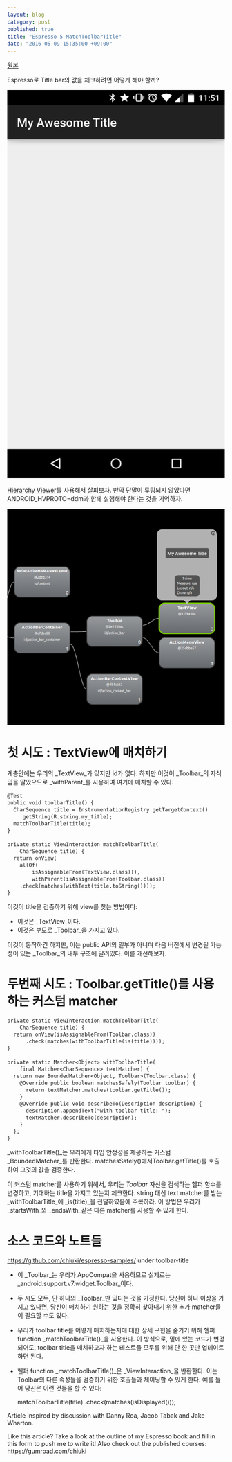 ```yaml
---
layout: blog
category: post
published: true
title: "Espresso-5-MatchToolbarTitle"
date: "2016-05-09 15:35:00 +09:00"
---
```

[원본](http://blog.sqisland.com/2015/05/espresso-match-toolbar-title.html)

Espresso로 Title bar의 값을 체크하려면 어떻게 해야 할까?

![](https://raw.githubusercontent.com/eyeahs/eyeahs.github.io/master/_images/espresso5/my_awesome_title.png)

[Hierarchy Viewer](http://developer.android.com/intl/ko/tools/help/hierarchy-viewer.html)를 사용해서 살펴보자. 만약 단말이 루팅되지 않았다면 ANDROID_HVPROTO=ddm과 함께 실행해야 한다는 것을 기억하자.

![](https://raw.githubusercontent.com/eyeahs/eyeahs.github.io/master/_images/espresso5/hierarchy_viewer.png)

# 첫 시도 : TextView에 매치하기

계층안에는 우리의 _TextView_가 있지만 id가 없다. 하지만 이것이 _Toolbar_의 자식임을 알았으므로 _withParent_를 사용하여 여기에 매치할 수 있다.

    @Test
    public void toolbarTitle() {
      CharSequence title = InstrumentationRegistry.getTargetContext()
        .getString(R.string.my_title);
      matchToolbarTitle(title);
    }

    private static ViewInteraction matchToolbarTitle(
        CharSequence title) {
      return onView(
        allOf(
            isAssignableFrom(TextView.class))),
            withParent(isAssignableFrom(Toolbar.class))
        .check(matches(withText(title.toString())));
    }

이것이 title을 검증하기 위해 view를 찾는 방법이다:
* 이것은 _TextView_이다.
* 이것은 부모로 _Toolbar_을 가지고 있다.

이것이 동작하긴 하지만, 이는 public API의 일부가 아니며 다음 버전에서 변경될 가능성이 있는 _Toolbar_의 내부 구조에 달려있다. 이를 개선해보자.

# 두번째 시도 : Toolbar.getTitle()를 사용하는 커스텀 matcher

    private static ViewInteraction matchToolbarTitle(
        CharSequence title) {
      return onView(isAssignableFrom(Toolbar.class))
          .check(matches(withToolbarTitle(is(title))));
    }

    private static Matcher<Object> withToolbarTitle(
        final Matcher<CharSequence> textMatcher) {
      return new BoundedMatcher<Object, Toolbar>(Toolbar.class) {
        @Override public boolean matchesSafely(Toolbar toolbar) {
          return textMatcher.matches(toolbar.getTitle());
        }
        @Override public void describeTo(Description description) {
          description.appendText("with toolbar title: ");
          textMatcher.describeTo(description);
        }
      };
    }

_withToolbarTitle()_는 우리에게 타입 안정성을 제공하는 커스텀 _BoundedMatcher_를 반환한다. matchesSafely()에서Toolbar.getTitle()를 호출하여 그것의 값을 검증한다.

이 커스텀 matcher를 사용하기 위해서, 우리는 _Toolbar_ 자신을 검색하는 헬퍼 함수를 변경하고, 기대하는 title을 가지고 있는지 체크한다. string 대신 text matcher를 받는 _withToolbarTitle_에 _is(title)_을 전달하였음에 주목하라. 이 방법은 우리가 _startsWith_와  _endsWith_같은 다른 matcher를 사용할 수 있게 한다.

# 소스 코드와 노트들

https://github.com/chiuki/espresso-samples/ under toolbar-title

* 이 _Toolbar_는 우리가 AppCompat을 사용하므로 실제로는 _android.support.v7.widget.Toolbar_이다.
* 두 시도 모두, 단 하나의 _Toolbar_만 있다는 것을 가정한다. 당신이 하나 이상을 가지고 있다면, 당신이 매치하기 원하는 것을 정확히 찾아내기 위한 추가 matcher들이 필요할 수도 있다. 
* 우리가 toolbar title를 어떻게 매치하는지에 대한 상세 구현을 숨기기 위해 헬퍼 function _matchToolbarTitle()_을 사용한다. 이 방식으로, 밑에 있는 코드가 변경되어도, toolbar title을 매치하고자 하는 테스트들 모두를 위해 단 한 곳만 업데이트하면 된다.
* 헬퍼 function _matchToolbarTitle()_은 _ViewInteraction_을 반환한다. 이는 Toolbar의 다른 속성들을 검증하기 위한 호출들과 체이닝할 수 있게 한다. 예를 들어 당신은 이런 것들을 할 수 있다:

	matchToolbarTitle(title)
  		.check(matches(isDisplayed()));

Article inspired by discussion with Danny Roa, Jacob Tabak and Jake Wharton.

Like this article? Take a look at the outline of my Espresso book and fill in this form to push me to write it! Also check out the published courses: https://gumroad.com/chiuki

